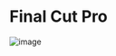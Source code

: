 # Final Cut Pro

![image](https://user-images.githubusercontent.com/101777355/159921187-03c74a82-92cf-4dc8-b7bf-8a8c77756a21.png)
